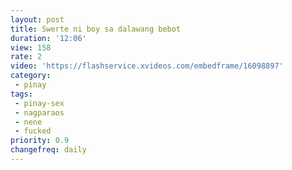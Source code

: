```yaml
---
layout: post
title: Swerte ni boy sa dalawang bebot
duration: '12:06'
view: 158
rate: 2
video: 'https://flashservice.xvideos.com/embedframe/16098897'
category: 
 - pinay
tags: 
 - pinay-sex
 - nagparaos
 - nene
 - fucked
priority: 0.9
changefreq: daily
---
```

